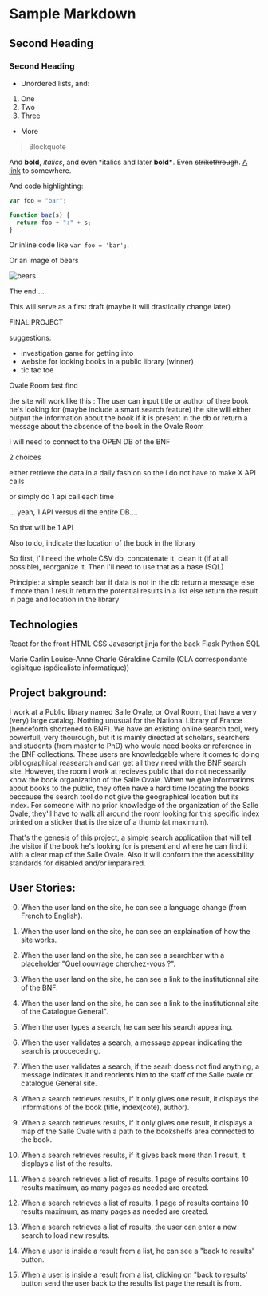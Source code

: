 # Sample Markdown

## Second Heading

### Second Heading

- Unordered lists, and:

1. One
1. Two
1. Three

- More

> Blockquote

And **bold**, _italics_, and even \*italics and later **bold\***. Even ~~strikethrough~~. [A link](https://markdowntohtml.com) to somewhere.

And code highlighting:

```js
var foo = "bar";

function baz(s) {
  return foo + ":" + s;
}
```

Or inline code like `var foo = 'bar';`.

Or an image of bears

![bears](http://placebear.com/200/200)

The end ...

This will serve as a first draft
(maybe it will drastically change later)

FINAL PROJECT

suggestions:

- investigation game for getting into
- website for looking books in a public library (winner)
- tic tac toe

Ovale Room fast find

the site will work like this :
The user can input title or author of thee book he's looking for
(maybe include a smart search feature)
the site will either output the information about the book if it is present in the db or return a message about the absence of the book in the Ovale Room

I will need to connect to the OPEN DB of the BNF

2 choices

either retrieve the data in a daily fashion so the i do not have to make X API calls

or simply do 1 api call each time

...
yeah, 1 API versus dl the entire DB....

So that will be 1 API

Also to do, indicate the location of the book in the library

So first, i'll need the whole CSV db, concatenate it, clean it (if at all possible), reorganize it.
Then i'll need to use that as a base (SQL)

Principle:
a simple search bar
if data is not in the db return a message
else if more than 1 result
return the potential results in a list
else return the result in page and location in the library

## Technologies

React for the front
HTML
CSS
Javascript
jinja for the back
Flask
Python
SQL

Marie Carlin
Louise-Anne Charle
Géraldine Camile (CLA correspondante logisitque (spéicaliste informatique))

## Project bakground:

I work at a Public library named Salle Ovale, or Oval Room, that have a very (very) large catalog.
Nothing unusual for the National Library of France (henceforth shortened to BNF). We have an existing online search tool, very powerfull, very thourough, but it is mainly directed at scholars, searchers and students (from master to PhD) who would need books or reference in the BNF collections. These users are knowledgable where it comes to doing bibliographical reasearch and can get all they need with the BNF search site.
However, the room i work at recieves public that do not necessarily know the book organization of the Salle Ovale. When we give informations about books to the public, they often have a hard time locating the books beccause the search tool do not give the geographical location but its index.
For someone with no prior knowledge of the organization of the Salle Ovale, they'll have to walk all around the room looking for this specific index printed on a sticker that is the size of a thumb (at maximum).

That's the genesis of this project, a simple search applicatiion that will tell the visitor if the book he's looking for is present and where he can find it with a clear map of the Salle Ovale. Also it will conform the the acessibility standards for disabled and/or imparaired.

## User Stories:

0. When the user land on the site, he can see a language change (from French to English).
1. When the user land on the site, he can see an explaination of how the site works.
2. When the user land on the site, he can see a searchbar with a placeholder "Quel oouvrage cherchez-vous ?".
3. When the user land on the site, he can see a link to the institutionnal site of the BNF.
4. When the user land on the site, he can see a link to the institutionnal site of the Catalogue General".

5. When the user types a search, he can see his search appearing.
6. When the user validates a search, a message appear indicating the search is procceceding.
7. When the user validates a search, if the searh doess not find anything, a message indicates it and reorients him to the staff of the Salle ovale or catalogue General site.

8. When a search retrieves results, if it only gives one result, it displays the informations of the book (title, index(cote), author).
9. When a search retrieves results, if it only gives one result, it displays a map of the Salle Ovale with a path to the bookshelfs area connected to the book.
10. When a search retrieves results, if it gives back more than 1 result, it displays a list of the results.
11. When a search retrieves a list of results, 1 page of results contains 10 results maximum, as many pages as needed are created.
12. When a search retrieves a list of results, 1 page of results contains 10 results maximum, as many pages as needed are created.
13. When a search retrieves a list of results, the user can enter a new search to load new results.

14. When a user is inside a result from a list, he can see a "back to results' button.
15. When a user is inside a result from a list, clicking on "back to results' button send the user back to the results list page the result is from.
